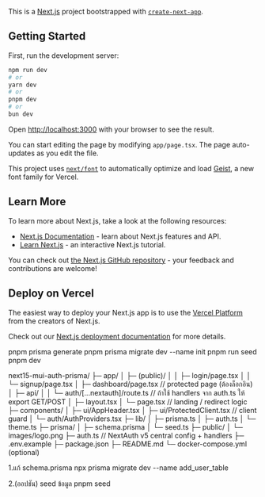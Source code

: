 This is a [Next.js](https://nextjs.org) project bootstrapped with [`create-next-app`](https://nextjs.org/docs/app/api-reference/cli/create-next-app).

## Getting Started

First, run the development server:

```bash
npm run dev
# or
yarn dev
# or
pnpm dev
# or
bun dev
```

Open [http://localhost:3000](http://localhost:3000) with your browser to see the result.

You can start editing the page by modifying `app/page.tsx`. The page auto-updates as you edit the file.

This project uses [`next/font`](https://nextjs.org/docs/app/building-your-application/optimizing/fonts) to automatically optimize and load [Geist](https://vercel.com/font), a new font family for Vercel.

## Learn More

To learn more about Next.js, take a look at the following resources:

- [Next.js Documentation](https://nextjs.org/docs) - learn about Next.js features and API.
- [Learn Next.js](https://nextjs.org/learn) - an interactive Next.js tutorial.

You can check out [the Next.js GitHub repository](https://github.com/vercel/next.js) - your feedback and contributions are welcome!

## Deploy on Vercel

The easiest way to deploy your Next.js app is to use the [Vercel Platform](https://vercel.com/new?utm_medium=default-template&filter=next.js&utm_source=create-next-app&utm_campaign=create-next-app-readme) from the creators of Next.js.

Check out our [Next.js deployment documentation](https://nextjs.org/docs/app/building-your-application/deploying) for more details.


pnpm prisma generate
pnpm prisma migrate dev --name init
pnpm run seed
pnpm dev


<!-- Tree -->

next15-mui-auth-prisma/
├─ app/
│  ├─ (public)/
│  │  ├─ login/page.tsx
│  │  └─ signup/page.tsx
│  ├─ dashboard/page.tsx         // protected page (ต้องล็อกอิน)
│  ├─ api/
│  │  └─ auth/[...nextauth]/route.ts  // ถ้าใช้ handlers จาก auth.ts ให้ export GET/POST
│  ├─ layout.tsx
│  └─ page.tsx                   // landing / redirect logic
├─ components/
│  ├─ ui/AppHeader.tsx
│  ├─ ui/ProtectedClient.tsx     // client guard
│  └─ auth/AuthProviders.tsx
├─ lib/
│  ├─ prisma.ts
│  ├─ auth.ts
│  └─ theme.ts
├─ prisma/
│  ├─ schema.prisma
│  └─ seed.ts
├─ public/
│  └─ images/logo.png
├─ auth.ts                        // NextAuth v5 central config + handlers
├─ .env.example
├─ package.json
├─ README.md
└─ docker-compose.yml (optional)

1.แก้ schema.prisma
npx prisma migrate dev --name add_user_table

2.(ออปชัน) seed ข้อมูล
pnpm seed